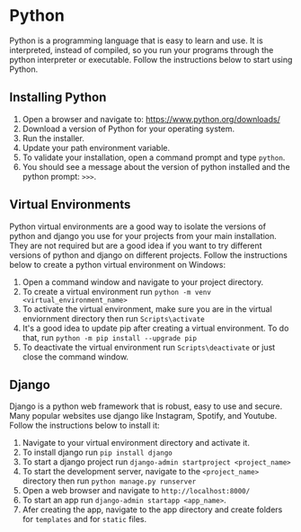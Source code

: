 # Python

Python is a programming language that is easy to learn and use. It is interpreted, instead of compiled, so you run your programs through the python interpreter or executable. Follow the instructions below to start using Python.


## Installing Python

1. Open a browser and navigate to: https://www.python.org/downloads/
2. Download a version of Python for your operating system.
3. Run the installer.
4. Update your path environment variable.
5. To validate your installation, open a command prompt and type `python`.
6. You should see a message about the version of python installed and the python prompt: `>>>`.


## Virtual Environments

Python virtual environments are a good way to isolate the versions of python and django you use for your projects from your main installation. They are not required but are a good idea if you want to try different versions of python and django on different projects. Follow the instructions below to create a python virtual environment on Windows:

1. Open a command window and navigate to your project directory.
2. To create a virtual environment run `python -m venv <virtual_environment_name>`
3. To activate the virtual environment, make sure you are in the virtual enviornment directory then run `Scripts\activate`
4. It's a good idea to update pip after creating a virtual environment. To do that, run `python -m pip install --upgrade pip`
5. To deactivate the virtual environment run `Scripts\deactivate` or just close the command window.


## Django

Django is a python web framework that is robust, easy to use and secure. Many popular websites use django like Instagram, Spotify, and Youtube. Follow the instructions below to install it:

1. Navigate to your virtual environment directory and activate it.
2. To install django run `pip install django`
3. To start a django project run `django-admin startproject <project_name>`
4. To start the development server, navigate to the `<project_name>` directory then run `python manage.py runserver`
5. Open a web browser and navigate to `http://localhost:8000/`
6. To start an app run `django-admin startapp <app_name>`.
7. Afer creating the app, navigate to the app directory and create folders for `templates` and for `static` files.




